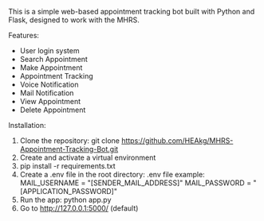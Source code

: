 This is a simple web-based appointment tracking bot built with Python and Flask, designed to work with the MHRS.

Features:
- User login system
- Search Appointment
- Make Appointment
- Appointment Tracking
- Voice Notification
- Mail Notification
- View Appointment
- Delete Appointment

Installation:
1. Clone the repository:
    git clone https://github.com/HEAkg/MHRS-Appointment-Tracking-Bot.git
2. Create and activate a virtual environment
3. pip install -r requirements.txt
4. Create a .env file in the root directory:
    .env file example:
        MAIL_USERNAME = "[SENDER_MAIL_ADDRESS]"
        MAIL_PASSWORD = "[APPLICATION_PASSWORD]"
5. Run the app:
   python app.py
6. Go to http://127.0.0.1:5000/ (default)
